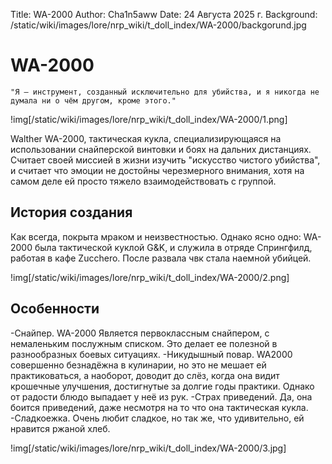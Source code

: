 Title: WA-2000
Author: Cha1n5aww
Date: 24 Августа 2025 г.
Background: /static/wiki/images/lore/nrp_wiki/t_doll_index/WA-2000/backgorund.jpg

# WA-2000
```
"Я — инструмент, созданный исключительно для убийства, и я никогда не думала ни о чём другом, кроме этого."
```
!img[/static/wiki/images/lore/nrp_wiki/t_doll_index/WA-2000/1.png]

Walther WA-2000, тактическая кукла, специализирующаяся на использовании снайперской винтовки и боях на дальних дистанциях. Считает своей миссией в жизни изучить "искусство чистого убийства", и считает что эмоции не достойны черезмерного внимания, хотя на самом деле ей просто тяжело взаимодействовать с группой.

## История создания
Как всегда, покрыта мраком и неизвестностью. Однако ясно одно: WA-2000 была тактической куклой G&K, и служила в отряде Спрингфилд, работая в кафе Zucchero. После развала чвк стала наемной убийцей.

!img[/static/wiki/images/lore/nrp_wiki/t_doll_index/WA-2000/2.png]

## Особенности
-Снайпер. WA-2000 Является первоклассным снайпером, с немаленьким послужным списком. Это делает ее полезной в разнообразных боевых ситуациях.
-Никудышный повар. WA2000 совершенно безнадёжна в кулинарии, но это не мешает ей практиковаться, а наоборот, доводит до слёз, когда она видит крошечные улучшения, достигнутые за долгие годы практики. Однако от радости блюдо выпадает у неё из рук.
-Страх приведений. Да, она боится приведений, даже несмотря на то что она тактическая кукла.
-Сладкоежка. Очень любит сладкое, но так же, что удивительно, ей нравится ржаной хлеб.

!img[/static/wiki/images/lore/nrp_wiki/t_doll_index/WA-2000/3.jpg]
